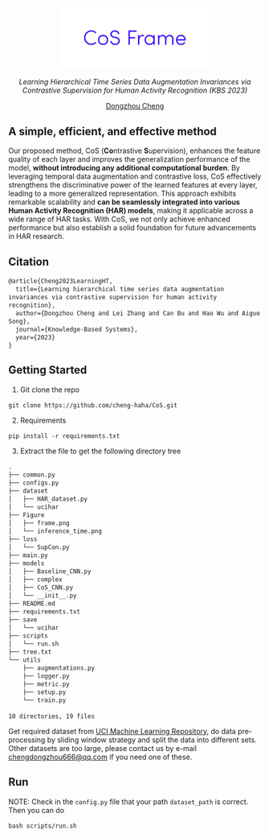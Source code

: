 <p align=center> <img src="./Figure/cover.png" width = 60%/> </p>


<p align="center"><em>Learning Hierarchical Time Series Data Augmentation Invariances via Contrastive Supervision for Human Activity Recognition (KBS 2023)</em></p>

<p align="center"><a href="https://scholar.google.com.sg/citations?user=zOg9ENIAAAAJ&hl=zh-CN&oi=sra">Dongzhou Cheng</a></p>


## A simple, efficient, and effective method
Our proposed method, CoS (**Co**ntrastive **S**upervision), enhances the feature quality of each layer and improves the generalization performance of the model, **without introducing any additional computational burden**. By leveraging temporal data augmentation and contrastive loss, CoS effectively strengthens the discriminative power of the learned features at every layer, leading to a more generalized representation. This approach exhibits remarkable scalability and **can be seamlessly integrated into various Human Activity Recognition (HAR) models**, making it applicable across a wide range of HAR tasks. With CoS, we not only achieve enhanced performance but also establish a solid foundation for future advancements in HAR research.

## Citation
```
@article{Cheng2023LearningHT,
  title={Learning hierarchical time series data augmentation invariances via contrastive supervision for human activity recognition},
  author={Dongzhou Cheng and Lei Zhang and Can Bu and Hao Wu and Aiguo Song},
  journal={Knowledge-Based Systems},
  year={2023}
}
```

## Getting Started
1. Git clone the repo
```
git clone https://github.com/cheng-haha/CoS.git
```
2. Requirements
```
pip install -r requirements.txt
```
3. Extract the file to get the following directory tree
```
.
├── common.py
├── configs.py
├── dataset
│   ├── HAR_dataset.py
│   └── ucihar
├── Figure
│   ├── frame.png
│   └── inference_time.png
├── loss
│   └── SupCon.py
├── main.py
├── models
│   ├── Baseline_CNN.py
│   ├── complex
│   ├── CoS_CNN.py
│   └── __init__.py
├── README.md
├── requirements.txt
├── save
│   └── ucihar
├── scripts
│   └── run.sh
├── tree.txt
└── utils
    ├── augmentations.py
    ├── logger.py
    ├── metric.py
    ├── setup.py
    └── train.py

10 directories, 19 files
```
Get required dataset from [UCI Machine Learning Repository](http://archive.ics.uci.edu/ml/index.php), do data pre-processing by sliding window strategy and split the data into different sets. Other datasets are too large, please contact us by e-mail <chengdongzhou666@qq.com> if you need one of these.
## Run
NOTE: Check in the `config.py` file that your path `dataset_path` is correct. Then you can do
```
bash scripts/run.sh
```

